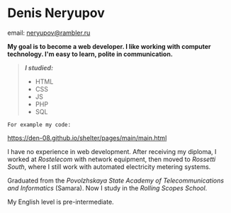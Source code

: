 # Denis Neryupov
email: [neryupov@rambler.ru](mailto:neryupov@rambler.ru)

**My goal is to become a web developer. I like working with computer technology. I'm easy to learn, polite in communication.**

> ***I studied:***
>   - HTML
>   - CSS
>   - JS
>   - PHP
>   - SQL

`For example my code:`

https://den-08.github.io/shelter/pages/main/main.html

I have no experience in web development. After receiving my diploma, I worked at *Rostelecom* with network equipment, then moved to *Rossetti South*, where I still work with automated electricity metering systems.

Graduated from the *Povolzhskaya State Academy of Telecommunications and Informatics* (Samara). Now I study in the *Rolling Scopes School*.

My English level is pre-intermediate.

